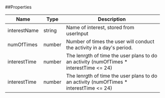 ##Properties

| Name  | Type | Description
| ------------- | ------------- | ------------- 
| interestName  | string  | Name of interest, stored from userInput  
| numOfTimes  | number  | Number of times the user will conduct the activity in a day's period.
| interestTime  | number  | The lenrgth of time the user plans to do an activity (numOfTimes * interestTime <= 24)
| interestTime  | number  | The lenrgth of time the user plans to do an activity (numOfTimes * interestTime <= 24)
